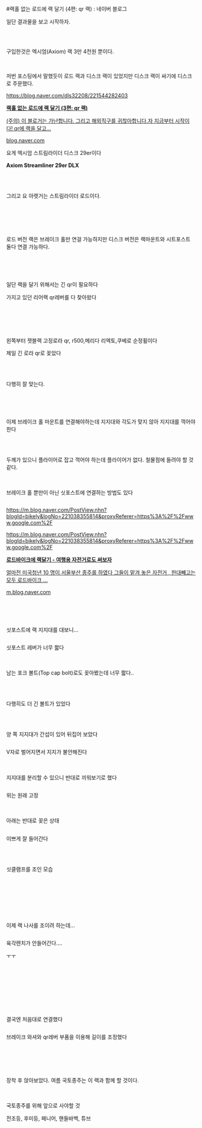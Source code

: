 #랙홀 없는 로드에 랙 달기 (4편: qr 랙) : 네이버 블로그
<div class="wrap_rabbit pcol2 _param(1) _postViewArea221545137892" id="post-view221545137892">
<!-- Rabbit HTML --><div class="se-viewer se-theme-default" lang="ko-KR">
<!-- SE_DOC_HEADER_END -->
<div class="se-main-container">
<div class="se-component se-text se-l-default" id="SE-d1a847c2-bec5-4c88-9bca-48799623bd4a">
<div class="se-component-content">
<div class="se-section se-section-text se-l-default">
<div class="se-module se-module-text"><!-- SE-TEXT { --><p class="se-text-paragraph se-text-paragraph-align-" id="SE-d6195693-295c-46cf-a13b-cafffa90b354" style=""><span class="se-fs- se-ff-" id="SE-879e5c88-6a34-43b6-95bd-8e9051c57477" style="">일단 결과물을 보고 시작하자.</span></p><!-- } SE-TEXT --><!-- SE-TEXT { --><p class="se-text-paragraph se-text-paragraph-align-" id="SE-1885bfdf-0cb3-4342-8558-c45db31653e2" style=""><span class="se-fs- se-ff-" id="SE-f7b64e61-6f01-43d0-9f40-adff106b0531" style="">​</span></p><!-- } SE-TEXT --></div>
</div>
</div>
</div> <div class="se-component se-image se-l-default" id="SE-615c5e50-88f5-4df5-9f2a-aaed97446b87">
<div class="se-component-content se-component-content-fit">
<div class="se-section se-section-image se-l-default se-section-align-">
<a class="se-module se-module-image __se_image_link __se_link" data-linkdata='{"id" : "SE-615c5e50-88f5-4df5-9f2a-aaed97446b87", "src" : "https://postfiles.pstatic.net/MjAxOTA1MjNfOTAg/MDAxNTU4NjE2NDQ0ODcy.KHO3kIeBGgjzL9dfoNiGsK-LG5Rl0Orzswhvx8NFw7Qg.f7BNf4hDyrYRaK4JXG6pwzDuSr88ghOUkcUgh-BDY7Yg.JPEG.dls32208/KakaoTalk_20190523_200548853.jpg", "linkUse" : "false", "link" : ""}' data-linktype="img" href="#" onclick="return false;" style=" ">
<img alt="" class="se-image-resource" data-height="1233" data-lazy-src="https://postfiles.pstatic.net/MjAxOTA1MjNfOTAg/MDAxNTU4NjE2NDQ0ODcy.KHO3kIeBGgjzL9dfoNiGsK-LG5Rl0Orzswhvx8NFw7Qg.f7BNf4hDyrYRaK4JXG6pwzDuSr88ghOUkcUgh-BDY7Yg.JPEG.dls32208/KakaoTalk_20190523_200548853.jpg?type=w966" data-width="693" src="https://postfiles.pstatic.net/MjAxOTA1MjNfOTAg/MDAxNTU4NjE2NDQ0ODcy.KHO3kIeBGgjzL9dfoNiGsK-LG5Rl0Orzswhvx8NFw7Qg.f7BNf4hDyrYRaK4JXG6pwzDuSr88ghOUkcUgh-BDY7Yg.JPEG.dls32208/KakaoTalk_20190523_200548853.jpg?type=w80_blur">
</img></a> </div>
</div>
</div> <div class="se-component se-text se-l-default" id="SE-3806622d-5559-4f75-ac37-56b5d90e15bc">
<div class="se-component-content">
<div class="se-section se-section-text se-l-default">
<div class="se-module se-module-text"><!-- SE-TEXT { --><p class="se-text-paragraph se-text-paragraph-align-" id="SE-3cdb72cd-d42f-421f-a941-6c3c40f1090b" style=""><span class="se-fs- se-ff-" id="SE-a444a8e2-58fc-490f-8770-0259203ee252" style="">구입한것은 엑시엄(Axiom) 랙 3만 4천원 뿐이다.</span></p><!-- } SE-TEXT --><!-- SE-TEXT { --><p class="se-text-paragraph se-text-paragraph-align-" id="SE-a772460d-3ba2-491a-a467-66db754466f8" style=""><span class="se-fs- se-ff-" id="SE-43b9d2ba-6e60-4459-9cb8-ce297a60950f" style="">​</span></p><!-- } SE-TEXT --><!-- SE-TEXT { --><p class="se-text-paragraph se-text-paragraph-align-" id="SE-8985f149-4cc9-4001-a4d2-ee7eecd208d9" style=""><span class="se-fs- se-ff-" id="SE-ed09c46b-bfef-4187-9c29-3f9e1011af82" style="">저번 포스팅에서 말했듯이 로드 랙과 디스크 랙이 있었지만 디스크 랙이 싸기에 디스크로 주문했다.</span></p><!-- } SE-TEXT --><!-- SE-TEXT { --><p class="se-text-paragraph se-text-paragraph-align-" id="SE-2fbf29a6-5916-480e-816f-b80505ab5485" style=""><span class="se-fs- se-ff-" id="SE-5a62e4aa-f259-4b2c-b264-b64f004e562e" style=""> </span><span class="se-fs- se-ff-" id="SE-a5d3556a-0ff7-4915-bb9c-61861b706aa9" style=""><a class="se-link" href="https://blog.naver.com/dls32208/221544282403" target="_blank">https://blog.naver.com/dls32208/221544282403</a></span><span class="se-fs- se-ff-" id="SE-cb088496-c83e-4c59-b056-211245f4df7d" style=""> </span></p><!-- } SE-TEXT --></div>
</div>
</div>
</div> <div class="se-component se-oglink se-l-text" id="SE-97ef244a-f628-4c81-9c01-20b5bf23edea">
<div class="se-component-content">
<div class="se-section se-section-oglink se-l-text se-section-align-">
<div class="se-module se-module-oglink">
<a class="se-oglink-info" href="https://blog.naver.com/dls32208/221544282403" target="_blank">
<div class="se-oglink-info-container">
<strong class="se-oglink-title">랙홀 없는 로드에 랙 달기 (3편: qr 랙)</strong>
<p class="se-oglink-summary">(주의) 이 블로거는 가난합니다. 그리고 해외직구를 귀찮아합니다.​자 지금부터 시작이다! qr에 랙을 달고...</p>
<p class="se-oglink-url">blog.naver.com</p>
</div>
</a>
</div>
</div>
</div>
<script class="__se_module_data" data-module='{"type":"v2_oglink", "id" :"SE-97ef244a-f628-4c81-9c01-20b5bf23edea", "data" : {"link" : "https://blog.naver.com/dls32208/221544282403", "isVideo" : "false", "thumbnail" : "https://dthumb-phinf.pstatic.net/?src=%22https%3A%2F%2Fblogthumb.pstatic.net%2FMjAxOTA1MjNfMjA4%2FMDAxNTU4NTM3OTYxMTY3._bbsepAqiLEiSwNV_NL0s_NmJPLi1aihdGmGnlS5FKsg.wgV0miWkSrK6N5s90dtp1GzVAK6WHGzA_dIyrp7yAmgg.PNG.dls32208%2Fimage.png%3Ftype%3Dw2%22&amp;type=ff120"}}' type="text/data"></script>
</div> <div class="se-component se-text se-l-default" id="SE-ad98fc62-c6f3-499d-85a4-727d5bac5cae">
<div class="se-component-content">
<div class="se-section se-section-text se-l-default">
<div class="se-module se-module-text"><!-- SE-TEXT { --><p class="se-text-paragraph se-text-paragraph-align-" id="SE-e448cae2-1690-4d65-8a15-1b133eb9bba2" style=""><span class="se-fs- se-ff-" id="SE-e2c1ae83-79e2-4ce2-b196-46f64a73be41" style="">요게 엑시엄 스트림라이더 디스크 29er이다</span></p><!-- } SE-TEXT --><!-- SE-TEXT { --><p class="se-text-paragraph se-text-paragraph-align-" id="SE-97593471-b8a0-41c0-9c82-a4d1edb629bf" style="line-height:1.4;"><span class="se-fs-fs24 se-ff-system se-style-unset" id="SE-bedf6233-e773-4228-997f-ce72dbe5186e" style="color:#111111;background-color:#ffffff;"><b>Axiom Streamliner 29er DLX</b></span></p><!-- } SE-TEXT --></div>
</div>
</div>
</div> <div class="se-component se-image se-l-default" id="SE-aa8a961a-2973-4cbc-ba4b-54c0827f6e08">
<div class="se-component-content se-component-content-normal">
<div class="se-section se-section-image se-l-default se-section-align-" style="max-width:425px;">
<a class="se-module se-module-image __se_image_link __se_link" data-linkdata='{"id" : "SE-aa8a961a-2973-4cbc-ba4b-54c0827f6e08", "src" : "https://postfiles.pstatic.net/MjAxOTA1MjNfMjM5/MDAxNTU4NjE3MDM1NDMy.COfeY0-tw7uPgrGG7c_j82hcM3f0Wvma2I4Bat6-K24g.ahPI7XnJhyxZCqpZLln42R2Om85hpt_QMWG5Laf3CVIg.JPEG.dls32208/KakaoTalk_20190523_200551055.jpg", "linkUse" : "false", "link" : ""}' data-linktype="img" href="#" onclick="return false;" style=" ">
<img alt="" class="se-image-resource" data-height="346" data-lazy-src="https://postfiles.pstatic.net/MjAxOTA1MjNfMjM5/MDAxNTU4NjE3MDM1NDMy.COfeY0-tw7uPgrGG7c_j82hcM3f0Wvma2I4Bat6-K24g.ahPI7XnJhyxZCqpZLln42R2Om85hpt_QMWG5Laf3CVIg.JPEG.dls32208/KakaoTalk_20190523_200551055.jpg?type=w966" data-width="425" src="https://postfiles.pstatic.net/MjAxOTA1MjNfMjM5/MDAxNTU4NjE3MDM1NDMy.COfeY0-tw7uPgrGG7c_j82hcM3f0Wvma2I4Bat6-K24g.ahPI7XnJhyxZCqpZLln42R2Om85hpt_QMWG5Laf3CVIg.JPEG.dls32208/KakaoTalk_20190523_200551055.jpg?type=w80_blur">
</img></a> </div>
</div>
</div> <div class="se-component se-text se-l-default" id="SE-4d816aa6-9023-4de5-b7eb-5c2e30498451">
<div class="se-component-content">
<div class="se-section se-section-text se-l-default">
<div class="se-module se-module-text"><!-- SE-TEXT { --><p class="se-text-paragraph se-text-paragraph-align-" id="SE-186cdde8-b659-457d-843b-dad943f06dcd" style="line-height:1.4;"><span class="se-fs-fs24 se-ff-system se-style-unset" id="SE-ed1098d3-ea98-469f-a305-fea7c759a905" style="color:#111111;background-color:#ffffff;"><b>​</b></span></p><!-- } SE-TEXT --><!-- SE-TEXT { --><p class="se-text-paragraph se-text-paragraph-align-" id="SE-2f958eb2-74c2-4d7b-bd65-00b827b36a20" style="line-height:1.4;"><span class="se-fs- se-ff- se-weight-unset se-style-unset" id="SE-61ba8713-8a49-4e84-b991-39cfe95dbe1b" style="color:#111111;background-color:#ffffff;">그리고 요 아랫거는 스트림라이더 로드이다.</span></p><!-- } SE-TEXT --><!-- SE-TEXT { --><p class="se-text-paragraph se-text-paragraph-align-" id="SE-8034ac63-6274-42a1-84e7-ae42c2dce1b5" style="line-height:1.4;"><span class="se-fs- se-ff- se-weight-unset se-style-unset" id="SE-f5068aa2-92cd-487b-b124-10056fc8e169" style="color:#111111;background-color:#ffffff;">​</span></p><!-- } SE-TEXT --><!-- SE-TEXT { --><p class="se-text-paragraph se-text-paragraph-align-" id="SE-bde07852-0500-44ab-b510-8161e48165b7" style="line-height:1.4;"><span class="se-fs- se-ff- se-weight-unset se-style-unset" id="SE-ab7a59ff-3bf2-4406-a4ef-5ed4dac2dd45" style="color:#111111;background-color:#ffffff;">​</span></p><!-- } SE-TEXT --></div>
</div>
</div>
</div> <div class="se-component se-image se-l-default" id="SE-c872c5f8-7e83-42ba-945a-0cefc9b6e9c9">
<div class="se-component-content se-component-content-normal">
<div class="se-section se-section-image se-l-default se-section-align-" style="max-width:560px;">
<a class="se-module se-module-image __se_image_link __se_link" data-linkdata='{"id" : "SE-c872c5f8-7e83-42ba-945a-0cefc9b6e9c9", "src" : "https://www.99bikes.com.au/media/catalog/product/cache/image/700x560/e9c3970ab036de70892d86c6d221abfe/s/t/streamliner-road-dlx-1_1.jpg", "linkUse" : "false", "link" : ""}' data-linktype="img" href="#" onclick="return false;" style=" ">
<img alt="" class="se-image-resource" src="https://www.99bikes.com.au/media/catalog/product/cache/image/700x560/e9c3970ab036de70892d86c6d221abfe/s/t/streamliner-road-dlx-1_1.jpg">
</img></a> </div>
</div>
</div> <div class="se-component se-text se-l-default" id="SE-b25a1dae-22e9-4438-bada-5afba6333231">
<div class="se-component-content">
<div class="se-section se-section-text se-l-default">
<div class="se-module se-module-text"><!-- SE-TEXT { --><p class="se-text-paragraph se-text-paragraph-align-" id="SE-6aa0e2f6-8571-4a53-8fe0-ad03ffe4bdaa" style="line-height:1.4;"><span class="se-fs- se-ff- se-weight-unset se-style-unset" id="SE-32c1d5f3-90f7-4c41-960d-6c0612f28dd3" style="color:#111111;background-color:#ffffff;">로드 버전 랙은 브레이크 홀만 연걸 가능하지만 디스크 버전은 랙마운트와 시트포스트 둘다 연결 가능하다.</span></p><!-- } SE-TEXT --><!-- SE-TEXT { --><p class="se-text-paragraph se-text-paragraph-align-" id="SE-d10d01c3-cd61-4ece-bfd9-5f462afc7ef1" style="line-height:1.4;"><span class="se-fs- se-ff- se-weight-unset se-style-unset" id="SE-79490484-1ee3-435b-85f7-b25812f39124" style="color:#111111;background-color:#ffffff;">​</span></p><!-- } SE-TEXT --><!-- SE-TEXT { --><p class="se-text-paragraph se-text-paragraph-align-" id="SE-45bbb924-ea29-4f08-9f7f-bc5c390d061b" style="line-height:1.4;"><span class="se-fs- se-ff- se-weight-unset se-style-unset" id="SE-4b37aa93-48ab-43b7-bf37-073313eae1db" style="color:#111111;background-color:#ffffff;">​</span></p><!-- } SE-TEXT --><!-- SE-TEXT { --><p class="se-text-paragraph se-text-paragraph-align-" id="SE-2994ff89-6f34-42cf-8eee-c04de7ce7ebc" style="line-height:1.4;"><span class="se-fs- se-ff- se-weight-unset se-style-unset" id="SE-b02ad421-1ee2-4c25-86d7-118590e6dc1e" style="color:#111111;background-color:#ffffff;">일단 랙을 달기 위해서는 긴 qr이 필요하다</span></p><!-- } SE-TEXT --><!-- SE-TEXT { --><p class="se-text-paragraph se-text-paragraph-align-" id="SE-81e49f95-47b3-46ee-a9bd-58e28f6881e7" style="line-height:1.4;"><span class="se-fs- se-ff- se-weight-unset se-style-unset" id="SE-fed7c9d7-7dc5-4002-a1af-b3b2f4ddce65" style="color:#111111;background-color:#ffffff;">가지고 있던 리어랙 qr레버를 다 찾아왔다</span></p><!-- } SE-TEXT --><!-- SE-TEXT { --><p class="se-text-paragraph se-text-paragraph-align-" id="SE-1b708b30-f06d-46b1-b576-3128fe035fb4" style="line-height:1.4;"><span class="se-fs- se-ff- se-weight-unset se-style-unset" id="SE-ecfa8c2e-de60-4931-8597-c0f53725d34f" style="color:#111111;background-color:#ffffff;">​</span></p><!-- } SE-TEXT --><!-- SE-TEXT { --><p class="se-text-paragraph se-text-paragraph-align-" id="SE-6d40b397-9b8e-4240-9542-2f0b92fe8cf2" style="line-height:1.4;"><span class="se-fs- se-ff- se-weight-unset se-style-unset" id="SE-64b74826-5545-4250-86ae-34ffda72998f" style="color:#111111;background-color:#ffffff;">​</span></p><!-- } SE-TEXT --></div>
</div>
</div>
</div> <div class="se-component se-image se-l-default" id="SE-53bec902-3963-4599-b602-047d680d057f">
<div class="se-component-content se-component-content-normal">
<div class="se-section se-section-image se-l-default se-section-align-" style="max-width:519px;">
<a class="se-module se-module-image __se_image_link __se_link" data-linkdata='{"id" : "SE-53bec902-3963-4599-b602-047d680d057f", "src" : "https://postfiles.pstatic.net/MjAxOTA1MjNfMTQ0/MDAxNTU4NjE5MTU2MTg2.uYo0v-xd36_qkUVPskbCwiwZ_iVSjP8sNa7U01xyMZ0g.mJKJL-sWU4dE3dzs9fRG311Cvf1uhDDcIES5CkQXIQog.JPEG.dls32208/KakaoTalk_20190522_232957625.jpg", "linkUse" : "false", "link" : ""}' data-linktype="img" href="#" onclick="return false;" style=" ">
<img alt="" class="se-image-resource" data-height="924" data-lazy-src="https://postfiles.pstatic.net/MjAxOTA1MjNfMTQ0/MDAxNTU4NjE5MTU2MTg2.uYo0v-xd36_qkUVPskbCwiwZ_iVSjP8sNa7U01xyMZ0g.mJKJL-sWU4dE3dzs9fRG311Cvf1uhDDcIES5CkQXIQog.JPEG.dls32208/KakaoTalk_20190522_232957625.jpg?type=w966" data-width="519" src="https://postfiles.pstatic.net/MjAxOTA1MjNfMTQ0/MDAxNTU4NjE5MTU2MTg2.uYo0v-xd36_qkUVPskbCwiwZ_iVSjP8sNa7U01xyMZ0g.mJKJL-sWU4dE3dzs9fRG311Cvf1uhDDcIES5CkQXIQog.JPEG.dls32208/KakaoTalk_20190522_232957625.jpg?type=w80_blur">
</img></a> </div>
</div>
</div> <div class="se-component se-text se-l-default" id="SE-f46e3ff3-20cc-46fc-b878-cc8323df5470">
<div class="se-component-content">
<div class="se-section se-section-text se-l-default">
<div class="se-module se-module-text"><!-- SE-TEXT { --><p class="se-text-paragraph se-text-paragraph-align-" id="SE-65ee7463-da6b-44de-a023-f7d07a22cd1a" style="line-height:1.4;"><span class="se-fs- se-ff- se-weight-unset se-style-unset" id="SE-1db65658-bfad-4a33-bdfb-2979f58c9b2f" style="color:#111111;background-color:#ffffff;">왼쪽부터 젯블랙 고정로라 qr, r500,메리다 리엑토,쿠베로 순정휠이다</span></p><!-- } SE-TEXT --><!-- SE-TEXT { --><p class="se-text-paragraph se-text-paragraph-align-" id="SE-6deeea74-3b95-41e8-8cac-2a2e4dd77dcb" style="line-height:1.4;"><span class="se-fs- se-ff- se-weight-unset se-style-unset" id="SE-efd32c40-ef14-4985-8f9d-2f904b2aa34b" style="color:#111111;background-color:#ffffff;">제일 긴 로라 qr로 꽂았다</span></p><!-- } SE-TEXT --><!-- SE-TEXT { --><p class="se-text-paragraph se-text-paragraph-align-" id="SE-d405082b-8222-41e4-a2b1-8d433ca6b0c2" style="line-height:1.4;"><span class="se-fs- se-ff- se-weight-unset se-style-unset" id="SE-dcb6ac25-c9d8-4d79-979c-e0c583033b8a" style="color:#111111;background-color:#ffffff;">​</span></p><!-- } SE-TEXT --></div>
</div>
</div>
</div> <div class="se-component se-image se-l-default" id="SE-75052d80-8a09-46f0-b996-6f0b0d43c262">
<div class="se-component-content se-component-content-normal">
<div class="se-section se-section-image se-l-default se-section-align-" style="max-width:519px;">
<a class="se-module se-module-image __se_image_link __se_link" data-linkdata='{"id" : "SE-75052d80-8a09-46f0-b996-6f0b0d43c262", "src" : "https://postfiles.pstatic.net/MjAxOTA1MjNfMTEg/MDAxNTU4NjE5ODg2NDk4.L3KhbQXmIfapVJqtEo2R3gCBb7dlAVEDCRPgHUbPhKMg.Au6NrcR0H8roDF-As18H-O3lkWkEiWCFCkWYp15HqvMg.JPEG.dls32208/KakaoTalk_20190523_001754519.jpg", "linkUse" : "false", "link" : ""}' data-linktype="img" href="#" onclick="return false;" style=" ">
<img alt="" class="se-image-resource" data-height="924" data-lazy-src="https://postfiles.pstatic.net/MjAxOTA1MjNfMTEg/MDAxNTU4NjE5ODg2NDk4.L3KhbQXmIfapVJqtEo2R3gCBb7dlAVEDCRPgHUbPhKMg.Au6NrcR0H8roDF-As18H-O3lkWkEiWCFCkWYp15HqvMg.JPEG.dls32208/KakaoTalk_20190523_001754519.jpg?type=w966" data-width="519" src="https://postfiles.pstatic.net/MjAxOTA1MjNfMTEg/MDAxNTU4NjE5ODg2NDk4.L3KhbQXmIfapVJqtEo2R3gCBb7dlAVEDCRPgHUbPhKMg.Au6NrcR0H8roDF-As18H-O3lkWkEiWCFCkWYp15HqvMg.JPEG.dls32208/KakaoTalk_20190523_001754519.jpg?type=w80_blur"/>
</a> </div>
</div>
</div> <div class="se-component se-text se-l-default" id="SE-8fa611a4-a366-40f7-b2ca-03e1ed0b2e44">
<div class="se-component-content">
<div class="se-section se-section-text se-l-default">
<div class="se-module se-module-text"><!-- SE-TEXT { --><p class="se-text-paragraph se-text-paragraph-align-" id="SE-0e7be7d8-fe27-47c6-86b1-36558c16ee4f" style="line-height:1.4;"><span class="se-fs- se-ff- se-weight-unset se-style-unset" id="SE-68f1a6af-26a0-498a-b415-68e19f1cb65c" style="color:#111111;background-color:#ffffff;">다행히 잘 맞는다.</span></p><!-- } SE-TEXT --><!-- SE-TEXT { --><p class="se-text-paragraph se-text-paragraph-align-" id="SE-0aa0fe0d-9435-40a3-9616-fb3cb067d142" style="line-height:1.4;"><span class="se-fs- se-ff- se-weight-unset se-style-unset" id="SE-72b96f85-c058-427c-a6be-b652b60ec0da" style="color:#111111;background-color:#ffffff;">​</span></p><!-- } SE-TEXT --><!-- SE-TEXT { --><p class="se-text-paragraph se-text-paragraph-align-" id="SE-45105fcc-9f4d-4342-9bb7-91ae7e1b9166" style="line-height:1.4;"><span class="se-fs- se-ff- se-weight-unset se-style-unset" id="SE-d6579cd2-482d-4eba-a35d-8650b0fad5bf" style="color:#111111;background-color:#ffffff;">​</span></p><!-- } SE-TEXT --><!-- SE-TEXT { --><p class="se-text-paragraph se-text-paragraph-align-" id="SE-44be0f3e-48d6-462e-a38b-4f18d9f5e253" style="line-height:1.4;"><span class="se-fs- se-ff- se-weight-unset se-style-unset" id="SE-2dec92d4-41fd-4869-ba5c-c6e69f66ed96" style="color:#111111;background-color:#ffffff;">이제 브레이크 홀 마운트를 연결해야하는데 지지대와 각도가 맞지 않아 지지대를 꺽어야 한다</span></p><!-- } SE-TEXT --></div>
</div>
</div>
</div> <div class="se-component se-image se-l-default" id="SE-dc245cca-a098-49ce-b854-b9c4848eae76">
<div class="se-component-content se-component-content-normal">
<div class="se-section se-section-image se-l-default se-section-align-" style="max-width:519px;">
<a class="se-module se-module-image __se_image_link __se_link" data-linkdata='{"id" : "SE-dc245cca-a098-49ce-b854-b9c4848eae76", "src" : "https://postfiles.pstatic.net/MjAxOTA1MjNfMjI5/MDAxNTU4NjIxMTY3Nzc1.1hQN42y4TDa6d10Im2i853zu3wVk59nfUsw3FfVBtMsg.SftO7gXOIoKe6DgV4SOYC1fyQSWLbgVWSp6PugkA71cg.JPEG.dls32208/KakaoTalk_20190522_232923856.jpg", "linkUse" : "false", "link" : ""}' data-linktype="img" href="#" onclick="return false;" style=" ">
<img alt="" class="se-image-resource" data-height="924" data-lazy-src="https://postfiles.pstatic.net/MjAxOTA1MjNfMjI5/MDAxNTU4NjIxMTY3Nzc1.1hQN42y4TDa6d10Im2i853zu3wVk59nfUsw3FfVBtMsg.SftO7gXOIoKe6DgV4SOYC1fyQSWLbgVWSp6PugkA71cg.JPEG.dls32208/KakaoTalk_20190522_232923856.jpg?type=w966" data-width="519" src="https://postfiles.pstatic.net/MjAxOTA1MjNfMjI5/MDAxNTU4NjIxMTY3Nzc1.1hQN42y4TDa6d10Im2i853zu3wVk59nfUsw3FfVBtMsg.SftO7gXOIoKe6DgV4SOYC1fyQSWLbgVWSp6PugkA71cg.JPEG.dls32208/KakaoTalk_20190522_232923856.jpg?type=w80_blur"/>
</a> </div>
</div>
</div> <div class="se-component se-text se-l-default" id="SE-ef5b1734-3b44-4e1f-9a17-b6b5bdd4090c">
<div class="se-component-content">
<div class="se-section se-section-text se-l-default">
<div class="se-module se-module-text"><!-- SE-TEXT { --><p class="se-text-paragraph se-text-paragraph-align-" id="SE-6487b68d-f431-45dc-ad1f-6c82d4433c43" style="line-height:1.4;"><span class="se-fs- se-ff- se-weight-unset se-style-unset" id="SE-bd95987b-852f-4e14-8a59-435060c287c7" style="color:#111111;background-color:#ffffff;">​</span></p><!-- } SE-TEXT --><!-- SE-TEXT { --><p class="se-text-paragraph se-text-paragraph-align-" id="SE-a1d54547-efd4-4668-a819-ac89096feba8" style="line-height:1.4;"><span class="se-fs- se-ff- se-weight-unset se-style-unset" id="SE-ae5f0aaf-ce2e-4c21-8958-e605ae8f519b" style="color:#111111;background-color:#ffffff;">두께가 있으니 플라이어로 잡고 꺽어야 하는데 플라이어가 없다. 철물점에 들려야 할 것 같다.</span></p><!-- } SE-TEXT --><!-- SE-TEXT { --><p class="se-text-paragraph se-text-paragraph-align-" id="SE-7f6eacda-290a-439c-93b6-334997e2ec22" style="line-height:1.4;"><span class="se-fs- se-ff- se-weight-unset se-style-unset" id="SE-c6e7cd22-2469-4870-9231-db987c2e5df3" style="color:#111111;background-color:#ffffff;">​</span></p><!-- } SE-TEXT --><!-- SE-TEXT { --><p class="se-text-paragraph se-text-paragraph-align-" id="SE-69141469-b0da-4c12-bc9b-0e4620d716ce" style="line-height:1.4;"><span class="se-fs- se-ff- se-weight-unset se-style-unset" id="SE-c5316deb-b0fe-4d6f-82e8-3a7ded2605e0" style="color:#111111;background-color:#ffffff;">브레이크 홀 뿐만이 아닌 싯포스트에 연결하는 방법도 있다</span></p><!-- } SE-TEXT --></div>
</div>
</div>
</div> <div class="se-component se-image se-l-default" id="SE-f3d33009-27ed-4a82-b88d-816969d24ffc">
<div class="se-component-content se-component-content-normal">
<div class="se-section se-section-image se-l-default se-section-align-" style="max-width:519px;">
<a class="se-module se-module-image __se_image_link __se_link" data-linkdata='{"id" : "SE-f3d33009-27ed-4a82-b88d-816969d24ffc", "src" : "https://mblogthumb-phinf.pstatic.net/MjAxNzA2MjdfMTA5/MDAxNDk4NTE5MTA0NTcy.gX0ivsyQImlO2hGwxFdS17h6Le4COz7KOMScuUA4ulQg.D-1JGKZ3yv4M6XHuqq82XmW3viico4_cZedhDKhxpuYg.JPEG.bikely/%EC%9D%B4%EB%8D%95%EC%98%81_%EC%8A%A4%EB%A7%88%ED%8A%B8%ED%8F%B0_1_%EC%B0%A8_2434.jpg?type=w800", "linkUse" : "false", "link" : ""}' data-linktype="img" href="#" onclick="return false;" style=" ">
<img alt="" class="se-image-resource" src="https://mblogthumb-phinf.pstatic.net/MjAxNzA2MjdfMTA5/MDAxNDk4NTE5MTA0NTcy.gX0ivsyQImlO2hGwxFdS17h6Le4COz7KOMScuUA4ulQg.D-1JGKZ3yv4M6XHuqq82XmW3viico4_cZedhDKhxpuYg.JPEG.bikely/%EC%9D%B4%EB%8D%95%EC%98%81_%EC%8A%A4%EB%A7%88%ED%8A%B8%ED%8F%B0_1_%EC%B0%A8_2434.jpg?type=w800"/>
</a> <div class="se-module se-module-text se-caption"><p class="se-text-paragraph se-text-paragraph-align-" id="SE-b42c3854-128b-4019-b69c-7184ebf47362" style=""><span class="se-fs- se-ff-" id="SE-8e2807cc-ba5d-4b5b-a94a-45a8d28069e7" style=""><a class="se-link" href="https://m.blog.naver.com/PostView.nhn?blogId=bikely&amp;logNo=221038355814&amp;proxyReferer=https%3A%2F%2Fwww.google.com%2F" target="_blank">https://m.blog.naver.com/PostView.nhn?blogId=bikely&amp;logNo=221038355814&amp;proxyReferer=https%3A%2F%2Fwww.google.com%2F</a></span></p></div>
</div>
</div>
</div> <div class="se-component se-text se-l-default" id="SE-38920648-7547-4ceb-9e3a-8ad75a9562c5">
<div class="se-component-content">
<div class="se-section se-section-text se-l-default">
<div class="se-module se-module-text"><!-- SE-TEXT { --><p class="se-text-paragraph se-text-paragraph-align-" id="SE-4193d8d3-934e-48d0-9354-17a60acb8b52" style=""><span class="se-fs- se-ff-" id="SE-94ba5019-26ff-4f0b-b265-6084f9d1af59" style=""><a class="se-link" href="https://m.blog.naver.com/PostView.nhn?blogId=bikely&amp;logNo=221038355814&amp;proxyReferer=https%3A%2F%2Fwww.google.com%2F" target="_blank">https://m.blog.naver.com/PostView.nhn?blogId=bikely&amp;logNo=221038355814&amp;proxyReferer=https%3A%2F%2Fwww.google.com%2F</a></span></p><!-- } SE-TEXT --></div>
</div>
</div>
</div> <div class="se-component se-oglink se-l-text" id="SE-f8c4ee77-be41-4a73-b9b8-f10e7838b343">
<div class="se-component-content">
<div class="se-section se-section-oglink se-l-text se-section-align-">
<div class="se-module se-module-oglink">
<a class="se-oglink-info" href="https://m.blog.naver.com/PostView.nhn?blogId=bikely&amp;logNo=221038355814&amp;proxyReferer=https%3A%2F%2Fwww.google.com%2F" target="_blank">
<div class="se-oglink-info-container">
<strong class="se-oglink-title">로드바이크에  랙달기  -  여행용 자전거로도  써보자</strong>
<p class="se-oglink-summary">얼마전 미국청년 10 명이 서울부산 종주를 하였다 그들이 맡겨 놓은 자전거 , 한대빼고는 모두 로드바이크 ...</p>
<p class="se-oglink-url">m.blog.naver.com</p>
</div>
</a>
</div>
</div>
</div>
<script class="__se_module_data" data-module='{"type":"v2_oglink", "id" :"SE-f8c4ee77-be41-4a73-b9b8-f10e7838b343", "data" : {"link" : "https://m.blog.naver.com/PostView.nhn?blogId=bikely&amp;logNo=221038355814&amp;proxyReferer=https%3A%2F%2Fwww.google.com%2F", "isVideo" : "false", "thumbnail" : "https://dthumb-phinf.pstatic.net/?src=%22https%3A%2F%2Fblogthumb.pstatic.net%2FMjAxNzA2MjdfMjYw%2FMDAxNDk4NTE5NjMxMDIy.gEKk37isydLWMW8yZxmGqlEVlL1vWdsxAM_1WWKVqGsg.iZ3wI452UKeUtakfg25-xD9AxOxzkvkKFqcNincPTHAg.JPEG.bikely%2F%25C0%25CC%25B4%25F6%25BF%25B5_%25BD%25BA%25B8%25B6%25C6%25AE%25C6%25F9_1_%25C2%25F7_2449.jpg%3Ftype%3Dw2%22&amp;type=ff120"}}' type="text/data"></script>
</div> <div class="se-component se-text se-l-default" id="SE-53d7f759-72a3-4de5-957f-db718d63256e">
<div class="se-component-content">
<div class="se-section se-section-text se-l-default">
<div class="se-module se-module-text"><!-- SE-TEXT { --><p class="se-text-paragraph se-text-paragraph-align-" id="SE-644a3057-b335-4791-bffd-a157f3e3cf5f" style="line-height:1.4;"><span class="se-fs- se-ff- se-weight-unset se-style-unset" id="SE-5029713c-fac6-4669-9387-e80a4bcbc117" style="color:#111111;background-color:#ffffff;">​</span></p><!-- } SE-TEXT --><!-- SE-TEXT { --><p class="se-text-paragraph se-text-paragraph-align-" id="SE-8d3d8901-982c-412b-ab22-8877d6d53065" style="line-height:1.4;"><span class="se-fs- se-ff- se-weight-unset se-style-unset" id="SE-062dab21-1188-4082-8ae0-c0ce73070c99" style="color:#111111;background-color:#ffffff;">​</span></p><!-- } SE-TEXT --><!-- SE-TEXT { --><p class="se-text-paragraph se-text-paragraph-align-" id="SE-a72c413a-2569-4b51-ab67-5c8676d44c44" style="line-height:1.4;"><span class="se-fs- se-ff- se-weight-unset se-style-unset" id="SE-5ed0e76f-5bc4-4b40-9c07-b961fcd5db26" style="color:#111111;background-color:#ffffff;">싯포스트에 랙 지지대를 대보니...</span></p><!-- } SE-TEXT --></div>
</div>
</div>
</div> <div class="se-component se-image se-l-default" id="SE-b4c4112d-e7ab-47cf-adaf-a9f8ac68f900">
<div class="se-component-content se-component-content-normal">
<div class="se-section se-section-image se-l-default se-section-align-" style="max-width:519px;">
<a class="se-module se-module-image __se_image_link __se_link" data-linkdata='{"id" : "SE-b4c4112d-e7ab-47cf-adaf-a9f8ac68f900", "src" : "https://postfiles.pstatic.net/MjAxOTA1MjNfMTI4/MDAxNTU4NjIxNDEyMzE4.vMdkY5m3dqO7tmXHTJ9e_Wbz10_6wDZCr7Rm_GzG2ssg.JtU9CUw5k-zJK4nrIu3JXwxPjAatNxo4-2bmxF4nLsAg.JPEG.dls32208/KakaoTalk_20190523_200600408.jpg", "linkUse" : "false", "link" : ""}' data-linktype="img" href="#" onclick="return false;" style=" ">
<img alt="" class="se-image-resource" data-height="924" data-lazy-src="https://postfiles.pstatic.net/MjAxOTA1MjNfMTI4/MDAxNTU4NjIxNDEyMzE4.vMdkY5m3dqO7tmXHTJ9e_Wbz10_6wDZCr7Rm_GzG2ssg.JtU9CUw5k-zJK4nrIu3JXwxPjAatNxo4-2bmxF4nLsAg.JPEG.dls32208/KakaoTalk_20190523_200600408.jpg?type=w966" data-width="519" src="https://postfiles.pstatic.net/MjAxOTA1MjNfMTI4/MDAxNTU4NjIxNDEyMzE4.vMdkY5m3dqO7tmXHTJ9e_Wbz10_6wDZCr7Rm_GzG2ssg.JtU9CUw5k-zJK4nrIu3JXwxPjAatNxo4-2bmxF4nLsAg.JPEG.dls32208/KakaoTalk_20190523_200600408.jpg?type=w80_blur"/>
</a> </div>
</div>
</div> <div class="se-component se-text se-l-default" id="SE-c118f109-be65-4373-9202-ac14be1e29c1">
<div class="se-component-content">
<div class="se-section se-section-text se-l-default">
<div class="se-module se-module-text"><!-- SE-TEXT { --><p class="se-text-paragraph se-text-paragraph-align-" id="SE-a14c3ff9-ccc8-4da9-8626-9651f78077e7" style="line-height:1.4;"><span class="se-fs- se-ff- se-weight-unset se-style-unset" id="SE-bf373359-c0f7-4eea-9bea-594314785f5d" style="color:#111111;background-color:#ffffff;">싯포스트 레버가 너무 짧다</span></p><!-- } SE-TEXT --><!-- SE-TEXT { --><p class="se-text-paragraph se-text-paragraph-align-" id="SE-64ac21db-d5c6-4d37-aa2b-c680c74b63e6" style="line-height:1.4;"><span class="se-fs- se-ff- se-weight-unset se-style-unset" id="SE-e07b83c1-4406-4f1e-a057-0af7241ee489" style="color:#111111;background-color:#ffffff;">​</span></p><!-- } SE-TEXT --><!-- SE-TEXT { --><p class="se-text-paragraph se-text-paragraph-align-" id="SE-4babcafa-a2d1-485c-8438-4a90efb06a9d" style="line-height:1.4;"><span class="se-fs- se-ff- se-weight-unset se-style-unset" id="SE-2fdcf5f2-6a2b-48f3-9159-9ef3c2741d72" style="color:#111111;background-color:#ffffff;">남는 포크 볼트(Top cap </span><span class="se-fs- se-ff-" id="SE-0273932d-92ce-4f15-b554-ef57587e46c0" style="">bolt</span><span class="se-fs- se-ff- se-weight-unset se-style-unset" id="SE-c59e3984-33c2-4e1d-876d-41a12afad375" style="color:#111111;background-color:#ffffff;">)로도 꽂아봤는데 너무 짧다..</span></p><!-- } SE-TEXT --></div>
</div>
</div>
</div> <div class="se-component se-image se-l-default" id="SE-28039e9a-709b-4bff-a020-04df51f8cb3e">
<div class="se-component-content se-component-content-normal">
<div class="se-section se-section-image se-l-default se-section-align-" style="max-width:519px;">
<a class="se-module se-module-image __se_image_link __se_link" data-linkdata='{"id" : "SE-28039e9a-709b-4bff-a020-04df51f8cb3e", "src" : "https://postfiles.pstatic.net/MjAxOTA1MjNfMjA3/MDAxNTU4NjIxNzIyNDkz.DmgKG3uKtRNJpg_hX62sCLSCjVI_M5rqH5TUhr5SNMAg.tKA9CS0U_PH7JVM21W7iqLHjbuJFVKHGXw-JDZjqfEkg.JPEG.dls32208/KakaoTalk_20190523_200559561.jpg", "linkUse" : "false", "link" : ""}' data-linktype="img" href="#" onclick="return false;" style=" ">
<img alt="" class="se-image-resource" data-height="291" data-lazy-src="https://postfiles.pstatic.net/MjAxOTA1MjNfMjA3/MDAxNTU4NjIxNzIyNDkz.DmgKG3uKtRNJpg_hX62sCLSCjVI_M5rqH5TUhr5SNMAg.tKA9CS0U_PH7JVM21W7iqLHjbuJFVKHGXw-JDZjqfEkg.JPEG.dls32208/KakaoTalk_20190523_200559561.jpg?type=w966" data-width="519" src="https://postfiles.pstatic.net/MjAxOTA1MjNfMjA3/MDAxNTU4NjIxNzIyNDkz.DmgKG3uKtRNJpg_hX62sCLSCjVI_M5rqH5TUhr5SNMAg.tKA9CS0U_PH7JVM21W7iqLHjbuJFVKHGXw-JDZjqfEkg.JPEG.dls32208/KakaoTalk_20190523_200559561.jpg?type=w80_blur"/>
</a> </div>
</div>
</div> <div class="se-component se-text se-l-default" id="SE-6aa2de80-dbd1-4485-8f53-12a0fac8587c">
<div class="se-component-content">
<div class="se-section se-section-text se-l-default">
<div class="se-module se-module-text"><!-- SE-TEXT { --><p class="se-text-paragraph se-text-paragraph-align-" id="SE-1f7464ec-3d10-483b-b74d-48ce892335dc" style="line-height:1.4;"><span class="se-fs- se-ff- se-weight-unset se-style-unset" id="SE-018f5b99-50eb-4b06-90e6-b232df126b80" style="color:#111111;background-color:#ffffff;">​</span></p><!-- } SE-TEXT --><!-- SE-TEXT { --><p class="se-text-paragraph se-text-paragraph-align-" id="SE-94fa62bb-b3be-4168-abaa-8342176f5c02" style="line-height:1.4;"><span class="se-fs- se-ff- se-weight-unset se-style-unset" id="SE-fa421afc-a1df-4f69-90e2-b56f832965bb" style="color:#111111;background-color:#ffffff;">다행히도 더 긴 볼트가 있었다</span></p><!-- } SE-TEXT --></div>
</div>
</div>
</div> <div class="se-component se-image se-l-default" id="SE-8bf9492e-1124-4537-a592-b0b83842e04e">
<div class="se-component-content se-component-content-normal">
<div class="se-section se-section-image se-l-default se-section-align-" style="max-width:519px;">
<a class="se-module se-module-image __se_image_link __se_link" data-linkdata='{"id" : "SE-8bf9492e-1124-4537-a592-b0b83842e04e", "src" : "https://postfiles.pstatic.net/MjAxOTA1MjNfMTMy/MDAxNTU4NjIyMTIzOTY4.5kiz4d43f94nwZbXVPG4xg8Y6WKhOWvXYp1PAUAW-tgg.KNI3Ur-xrGCoVlsUmlPhISdrc1fMlgvK7UNhtv-140Mg.JPEG.dls32208/KakaoTalk_20190523_200558792.jpg", "linkUse" : "false", "link" : ""}' data-linktype="img" href="#" onclick="return false;" style=" ">
<img alt="" class="se-image-resource" data-height="924" data-lazy-src="https://postfiles.pstatic.net/MjAxOTA1MjNfMTMy/MDAxNTU4NjIyMTIzOTY4.5kiz4d43f94nwZbXVPG4xg8Y6WKhOWvXYp1PAUAW-tgg.KNI3Ur-xrGCoVlsUmlPhISdrc1fMlgvK7UNhtv-140Mg.JPEG.dls32208/KakaoTalk_20190523_200558792.jpg?type=w966" data-width="519" src="https://postfiles.pstatic.net/MjAxOTA1MjNfMTMy/MDAxNTU4NjIyMTIzOTY4.5kiz4d43f94nwZbXVPG4xg8Y6WKhOWvXYp1PAUAW-tgg.KNI3Ur-xrGCoVlsUmlPhISdrc1fMlgvK7UNhtv-140Mg.JPEG.dls32208/KakaoTalk_20190523_200558792.jpg?type=w80_blur"/>
</a> </div>
</div>
</div> <div class="se-component se-text se-l-default" id="SE-a6adeddc-ba48-465b-9cb1-ac6720165478">
<div class="se-component-content">
<div class="se-section se-section-text se-l-default">
<div class="se-module se-module-text"><!-- SE-TEXT { --><p class="se-text-paragraph se-text-paragraph-align-" id="SE-5c8690a0-4d45-48fd-be1d-9f3c97c89a18" style="line-height:1.4;"><span class="se-fs- se-ff- se-weight-unset se-style-unset" id="SE-8f38689f-cfee-4974-ae75-b12c04514a40" style="color:#111111;background-color:#ffffff;">​</span></p><!-- } SE-TEXT --><!-- SE-TEXT { --><p class="se-text-paragraph se-text-paragraph-align-" id="SE-2f055261-a5a7-45b7-a37a-27fa3f892d85" style="line-height:1.4;"><span class="se-fs- se-ff- se-weight-unset se-style-unset" id="SE-a24ab618-4a27-402c-81f6-c4386a340508" style="color:#111111;background-color:#ffffff;">양 쪽 지지대가 간섭이 있어 뒤집어 보았다</span></p><!-- } SE-TEXT --></div>
</div>
</div>
</div> <div class="se-component se-image se-l-default" id="SE-cf2aa6bc-2e7a-47d4-b6e1-7a9e5c7fa111">
<div class="se-component-content se-component-content-normal">
<div class="se-section se-section-image se-l-default se-section-align-" style="max-width:519px;">
<a class="se-module se-module-image __se_image_link __se_link" data-linkdata='{"id" : "SE-cf2aa6bc-2e7a-47d4-b6e1-7a9e5c7fa111", "src" : "https://postfiles.pstatic.net/MjAxOTA1MjNfMjIw/MDAxNTU4NjIyMjE1Njc5.RyOxhjGimnGZtl7kM09enbA20fZAzmJAdYVV4xHySjEg.wdmMivqq9cp4pFlAUX-IaCViBuW4oRf7tbTwbtkzBKog.JPEG.dls32208/KakaoTalk_20190523_200557625.jpg", "linkUse" : "false", "link" : ""}' data-linktype="img" href="#" onclick="return false;" style=" ">
<img alt="" class="se-image-resource" data-height="291" data-lazy-src="https://postfiles.pstatic.net/MjAxOTA1MjNfMjIw/MDAxNTU4NjIyMjE1Njc5.RyOxhjGimnGZtl7kM09enbA20fZAzmJAdYVV4xHySjEg.wdmMivqq9cp4pFlAUX-IaCViBuW4oRf7tbTwbtkzBKog.JPEG.dls32208/KakaoTalk_20190523_200557625.jpg?type=w966" data-width="519" src="https://postfiles.pstatic.net/MjAxOTA1MjNfMjIw/MDAxNTU4NjIyMjE1Njc5.RyOxhjGimnGZtl7kM09enbA20fZAzmJAdYVV4xHySjEg.wdmMivqq9cp4pFlAUX-IaCViBuW4oRf7tbTwbtkzBKog.JPEG.dls32208/KakaoTalk_20190523_200557625.jpg?type=w80_blur"/>
</a> </div>
</div>
</div> <div class="se-component se-text se-l-default" id="SE-2d2633a1-be79-4b17-af65-faf6891fd745">
<div class="se-component-content">
<div class="se-section se-section-text se-l-default">
<div class="se-module se-module-text"><!-- SE-TEXT { --><p class="se-text-paragraph se-text-paragraph-align-" id="SE-c0730e0b-552a-4c3d-b5e6-3132b4786258" style="line-height:1.4;"><span class="se-fs- se-ff- se-weight-unset se-style-unset" id="SE-39d37443-cac6-46e2-bfb5-f39f9f39b725" style="color:#111111;background-color:#ffffff;">V자로 벌어지면서 지지가 불안해진다</span></p><!-- } SE-TEXT --><!-- SE-TEXT { --><p class="se-text-paragraph se-text-paragraph-align-" id="SE-0e16c8fe-292b-4e9c-b286-d5528205457a" style="line-height:1.4;"><span class="se-fs- se-ff- se-weight-unset se-style-unset" id="SE-3521eef0-5afe-4e99-b240-36433f76d605" style="color:#111111;background-color:#ffffff;">​</span></p><!-- } SE-TEXT --><!-- SE-TEXT { --><p class="se-text-paragraph se-text-paragraph-align-" id="SE-18cff6f0-0f8b-4a02-8870-ce66f38ea18b" style="line-height:1.4;"><span class="se-fs- se-ff- se-weight-unset se-style-unset" id="SE-e7c8046e-d620-4081-9d6d-8b79f9ad2433" style="color:#111111;background-color:#ffffff;">지지대를 분리할 수 있으니 반대로 끼워보기로 했다</span></p><!-- } SE-TEXT --></div>
</div>
</div>
</div> <div class="se-component se-image se-l-default" id="SE-fc0753a8-1464-457f-9d3b-fec089a0fd29">
<div class="se-component-content se-component-content-normal">
<div class="se-section se-section-image se-l-default se-section-align-" style="max-width:519px;">
<a class="se-module se-module-image __se_image_link __se_link" data-linkdata='{"id" : "SE-fc0753a8-1464-457f-9d3b-fec089a0fd29", "src" : "https://postfiles.pstatic.net/MjAxOTA1MjNfMjMx/MDAxNTU4NjIyNTIwMzIw.Lo07IfpMXwtkH3b2SUaISZZrwvYEi2rehRzqEvPK-Hwg.PRMNNDWI3BZ3qLBh9adcdeHchIJsJTaf6oRK77desxgg.JPEG.dls32208/KakaoTalk_20190523_200557198.jpg", "linkUse" : "false", "link" : ""}' data-linktype="img" href="#" onclick="return false;" style=" ">
<img alt="" class="se-image-resource" data-height="924" data-lazy-src="https://postfiles.pstatic.net/MjAxOTA1MjNfMjMx/MDAxNTU4NjIyNTIwMzIw.Lo07IfpMXwtkH3b2SUaISZZrwvYEi2rehRzqEvPK-Hwg.PRMNNDWI3BZ3qLBh9adcdeHchIJsJTaf6oRK77desxgg.JPEG.dls32208/KakaoTalk_20190523_200557198.jpg?type=w966" data-width="519" src="https://postfiles.pstatic.net/MjAxOTA1MjNfMjMx/MDAxNTU4NjIyNTIwMzIw.Lo07IfpMXwtkH3b2SUaISZZrwvYEi2rehRzqEvPK-Hwg.PRMNNDWI3BZ3qLBh9adcdeHchIJsJTaf6oRK77desxgg.JPEG.dls32208/KakaoTalk_20190523_200557198.jpg?type=w80_blur"/>
</a> </div>
</div>
</div> <div class="se-component se-text se-l-default" id="SE-4788bdf0-3ef0-4aba-b6ad-e8c28173e9bb">
<div class="se-component-content">
<div class="se-section se-section-text se-l-default">
<div class="se-module se-module-text"><!-- SE-TEXT { --><p class="se-text-paragraph se-text-paragraph-align-" id="SE-7503fc54-fc1a-4a20-a525-ec900c0ab617" style="line-height:1.4;"><span class="se-fs- se-ff- se-weight-unset se-style-unset" id="SE-c9d73e53-8499-4807-875d-797d5a10d089" style="color:#111111;background-color:#ffffff;">위는 원래 고정</span></p><!-- } SE-TEXT --><!-- SE-TEXT { --><p class="se-text-paragraph se-text-paragraph-align-" id="SE-dfc0bb6b-4245-4167-8680-628d2e0990d8" style="line-height:1.4;"><span class="se-fs- se-ff- se-weight-unset se-style-unset" id="SE-f4f017a1-e2b6-4451-ada0-9819d3b67c60" style="color:#111111;background-color:#ffffff;">​</span></p><!-- } SE-TEXT --><!-- SE-TEXT { --><p class="se-text-paragraph se-text-paragraph-align-" id="SE-161149c7-0c8a-4295-96a9-fb19b87ab42f" style="line-height:1.4;"><span class="se-fs- se-ff- se-weight-unset se-style-unset" id="SE-c9678f6d-a7ab-4ae0-a0b7-92a2b0012ed4" style="color:#111111;background-color:#ffffff;">아래는 반대로 꽂은 상태</span></p><!-- } SE-TEXT --></div>
</div>
</div>
</div> <div class="se-component se-image se-l-default" id="SE-42cc3657-18a3-48dc-9a9c-bdc6633708ef">
<div class="se-component-content se-component-content-fit">
<div class="se-section se-section-image se-l-default se-section-align-">
<a class="se-module se-module-image __se_image_link __se_link" data-linkdata='{"id" : "SE-42cc3657-18a3-48dc-9a9c-bdc6633708ef", "src" : "https://postfiles.pstatic.net/MjAxOTA1MjNfODIg/MDAxNTU4NjIyNjMzNDU3.pkqyITxaytKc0XSD1DSBebeoRTcldXs-4jZgEVvAMgog.ZrIxNcM6MWmkp5felYF8bzl0sODkkzsp94KZrhbQeUgg.JPEG.dls32208/KakaoTalk_20190523_200556712.jpg", "linkUse" : "false", "link" : ""}' data-linktype="img" href="#" onclick="return false;" style=" ">
<img alt="" class="se-image-resource" data-height="1232" data-lazy-src="https://postfiles.pstatic.net/MjAxOTA1MjNfODIg/MDAxNTU4NjIyNjMzNDU3.pkqyITxaytKc0XSD1DSBebeoRTcldXs-4jZgEVvAMgog.ZrIxNcM6MWmkp5felYF8bzl0sODkkzsp94KZrhbQeUgg.JPEG.dls32208/KakaoTalk_20190523_200556712.jpg?type=w966" data-width="693" src="https://postfiles.pstatic.net/MjAxOTA1MjNfODIg/MDAxNTU4NjIyNjMzNDU3.pkqyITxaytKc0XSD1DSBebeoRTcldXs-4jZgEVvAMgog.ZrIxNcM6MWmkp5felYF8bzl0sODkkzsp94KZrhbQeUgg.JPEG.dls32208/KakaoTalk_20190523_200556712.jpg?type=w80_blur"/>
</a> </div>
</div>
</div> <div class="se-component se-text se-l-default" id="SE-7084a441-05ba-40f9-8aa1-3ae0cc045b42">
<div class="se-component-content">
<div class="se-section se-section-text se-l-default">
<div class="se-module se-module-text"><!-- SE-TEXT { --><p class="se-text-paragraph se-text-paragraph-align-" id="SE-9098c6ef-bb1f-41ff-8a4f-194251eec70f" style="line-height:1.4;"><span class="se-fs- se-ff- se-weight-unset se-style-unset" id="SE-e325f745-1798-42f8-81e1-2c5c41fb7228" style="color:#111111;background-color:#ffffff;">이쁘게 잘 들어간다 </span></p><!-- } SE-TEXT --></div>
</div>
</div>
</div> <div class="se-component se-image se-l-default" id="SE-673e7973-a111-4ea7-8ea4-cb6589ba7e33">
<div class="se-component-content se-component-content-fit">
<div class="se-section se-section-image se-l-default se-section-align-">
<a class="se-module se-module-image __se_image_link __se_link" data-linkdata='{"id" : "SE-673e7973-a111-4ea7-8ea4-cb6589ba7e33", "src" : "https://postfiles.pstatic.net/MjAxOTA1MjNfOTUg/MDAxNTU4NjIyODU4MjIz.vAh1q169lG8cm8hjshxVSKdlm0Zpe-uCHerwoXuumjEg.52bMTrG-ZOQ_paLBJV_p_bbcVHWOvVs5HQjq9T1gaXQg.JPEG.dls32208/KakaoTalk_20190523_200554314.jpg", "linkUse" : "false", "link" : ""}' data-linktype="img" href="#" onclick="return false;" style=" ">
<img alt="" class="se-image-resource" data-height="1232" data-lazy-src="https://postfiles.pstatic.net/MjAxOTA1MjNfOTUg/MDAxNTU4NjIyODU4MjIz.vAh1q169lG8cm8hjshxVSKdlm0Zpe-uCHerwoXuumjEg.52bMTrG-ZOQ_paLBJV_p_bbcVHWOvVs5HQjq9T1gaXQg.JPEG.dls32208/KakaoTalk_20190523_200554314.jpg?type=w966" data-width="693" src="https://postfiles.pstatic.net/MjAxOTA1MjNfOTUg/MDAxNTU4NjIyODU4MjIz.vAh1q169lG8cm8hjshxVSKdlm0Zpe-uCHerwoXuumjEg.52bMTrG-ZOQ_paLBJV_p_bbcVHWOvVs5HQjq9T1gaXQg.JPEG.dls32208/KakaoTalk_20190523_200554314.jpg?type=w80_blur"/>
</a> </div>
</div>
</div> <div class="se-component se-text se-l-default" id="SE-aae65aef-ea88-4320-83cb-660493426b65">
<div class="se-component-content">
<div class="se-section se-section-text se-l-default">
<div class="se-module se-module-text"><!-- SE-TEXT { --><p class="se-text-paragraph se-text-paragraph-align-" id="SE-ad748ef6-3dfd-4228-a260-6a919f80c8fa" style="line-height:1.4;"><span class="se-fs- se-ff- se-weight-unset se-style-unset" id="SE-3b729dd6-0088-4dac-bb32-5a8aea520b8d" style="color:#111111;background-color:#ffffff;">​</span></p><!-- } SE-TEXT --><!-- SE-TEXT { --><p class="se-text-paragraph se-text-paragraph-align-" id="SE-50984fb2-5bd1-4d57-a583-bba9d08fa1e3" style="line-height:1.4;"><span class="se-fs- se-ff- se-weight-unset se-style-unset" id="SE-d5fd13e3-0aae-42f7-9952-bcdb05353044" style="color:#111111;background-color:#ffffff;">싯클램프를 조인 모습</span></p><!-- } SE-TEXT --></div>
</div>
</div>
</div> <div class="se-component se-image se-l-default" id="SE-506df7d2-e3dd-4922-9ed6-bfff9a2f549b">
<div class="se-component-content se-component-content-fit">
<div class="se-section se-section-image se-l-default se-section-align-">
<a class="se-module se-module-image __se_image_link __se_link" data-linkdata='{"id" : "SE-506df7d2-e3dd-4922-9ed6-bfff9a2f549b", "src" : "https://postfiles.pstatic.net/MjAxOTA1MjNfODcg/MDAxNTU4NjIyODc2MjQ4.-5R49S_YsWjKFRD8g8H9HXAseMAtrEbVCIU9xhRdI_8g.pFpGVnHA7BjuCob6II3ZG9eEm5iq3-8lD2rlbuxtQGcg.JPEG.dls32208/KakaoTalk_20190523_200553928.jpg", "linkUse" : "false", "link" : ""}' data-linktype="img" href="#" onclick="return false;" style=" ">
<img alt="" class="se-image-resource" data-height="1232" data-lazy-src="https://postfiles.pstatic.net/MjAxOTA1MjNfODcg/MDAxNTU4NjIyODc2MjQ4.-5R49S_YsWjKFRD8g8H9HXAseMAtrEbVCIU9xhRdI_8g.pFpGVnHA7BjuCob6II3ZG9eEm5iq3-8lD2rlbuxtQGcg.JPEG.dls32208/KakaoTalk_20190523_200553928.jpg?type=w966" data-width="693" src="https://postfiles.pstatic.net/MjAxOTA1MjNfODcg/MDAxNTU4NjIyODc2MjQ4.-5R49S_YsWjKFRD8g8H9HXAseMAtrEbVCIU9xhRdI_8g.pFpGVnHA7BjuCob6II3ZG9eEm5iq3-8lD2rlbuxtQGcg.JPEG.dls32208/KakaoTalk_20190523_200553928.jpg?type=w80_blur"/>
</a> </div>
</div>
</div> <div class="se-component se-text se-l-default" id="SE-dac1502a-db99-4502-8bce-900c1f2339f3">
<div class="se-component-content">
<div class="se-section se-section-text se-l-default">
<div class="se-module se-module-text"><!-- SE-TEXT { --><p class="se-text-paragraph se-text-paragraph-align-" id="SE-a301fadd-5554-4cb0-9c65-cddb7297cd32" style="line-height:1.4;"><span class="se-fs- se-ff- se-weight-unset se-style-unset" id="SE-d38fc4e1-3838-40f9-95e6-e5cc64773a54" style="color:#111111;background-color:#ffffff;">​</span></p><!-- } SE-TEXT --><!-- SE-TEXT { --><p class="se-text-paragraph se-text-paragraph-align-" id="SE-943ca0d0-fc5d-460e-bf12-44a8fabaf770" style="line-height:1.4;"><span class="se-fs- se-ff- se-weight-unset se-style-unset" id="SE-8ce68e11-6c7d-450a-aab6-d6a7a98bcc05" style="color:#111111;background-color:#ffffff;">​</span></p><!-- } SE-TEXT --><!-- SE-TEXT { --><p class="se-text-paragraph se-text-paragraph-align-" id="SE-03a14745-8d74-4f52-88c4-f1b9f8141785" style="line-height:1.4;"><span class="se-fs- se-ff- se-weight-unset se-style-unset" id="SE-c1e14e29-cd11-4a2a-b174-3df0cd4933a0" style="color:#111111;background-color:#ffffff;">​</span></p><!-- } SE-TEXT --><!-- SE-TEXT { --><p class="se-text-paragraph se-text-paragraph-align-" id="SE-495c4d79-d7a5-4a71-ba20-ab1ba4ea6706" style="line-height:1.4;"><span class="se-fs- se-ff- se-weight-unset se-style-unset" id="SE-affadc40-91fe-4177-9c66-a35b866462f9" style="color:#111111;background-color:#ffffff;">이제 랙 나사를 조이려 하는데...</span></p><!-- } SE-TEXT --></div>
</div>
</div>
</div> <div class="se-component se-image se-l-default" id="SE-0ab04edf-2c52-4e59-826f-457f0947fc64">
<div class="se-component-content se-component-content-fit">
<div class="se-section se-section-image se-l-default se-section-align-">
<a class="se-module se-module-image __se_image_link __se_link" data-linkdata='{"id" : "SE-0ab04edf-2c52-4e59-826f-457f0947fc64", "src" : "https://postfiles.pstatic.net/MjAxOTA1MjNfNTMg/MDAxNTU4NjIyOTY2MzQw._iRvq36FfggB3HoYIWPrx1WfNZMJNQ21vxClCZA5ccUg.eFlYXiMf42JYxubHvGIIAW40s9Lbv0t_9jbnuIjG_bQg.JPEG.dls32208/KakaoTalk_20190523_200552310.jpg", "linkUse" : "false", "link" : ""}' data-linktype="img" href="#" onclick="return false;" style=" ">
<img alt="" class="se-image-resource" data-height="1232" data-lazy-src="https://postfiles.pstatic.net/MjAxOTA1MjNfNTMg/MDAxNTU4NjIyOTY2MzQw._iRvq36FfggB3HoYIWPrx1WfNZMJNQ21vxClCZA5ccUg.eFlYXiMf42JYxubHvGIIAW40s9Lbv0t_9jbnuIjG_bQg.JPEG.dls32208/KakaoTalk_20190523_200552310.jpg?type=w966" data-width="693" src="https://postfiles.pstatic.net/MjAxOTA1MjNfNTMg/MDAxNTU4NjIyOTY2MzQw._iRvq36FfggB3HoYIWPrx1WfNZMJNQ21vxClCZA5ccUg.eFlYXiMf42JYxubHvGIIAW40s9Lbv0t_9jbnuIjG_bQg.JPEG.dls32208/KakaoTalk_20190523_200552310.jpg?type=w80_blur"/>
</a> </div>
</div>
</div> <div class="se-component se-text se-l-default" id="SE-23336f4c-f486-4690-9c57-aafed64bb6a0">
<div class="se-component-content">
<div class="se-section se-section-text se-l-default">
<div class="se-module se-module-text"><!-- SE-TEXT { --><p class="se-text-paragraph se-text-paragraph-align-" id="SE-1c299cc6-9f4a-4a92-b905-2409782a4708" style="line-height:1.4;"><span class="se-fs- se-ff- se-weight-unset se-style-unset" id="SE-629e86bd-59de-4a20-9637-259e5d3477bc" style="color:#111111;background-color:#ffffff;">육각렌치가 안들어간다....</span></p><!-- } SE-TEXT --><!-- SE-TEXT { --><p class="se-text-paragraph se-text-paragraph-align-" id="SE-e6c82180-f356-4567-b9c9-4cf6e1d6fd15" style="line-height:1.4;"><span class="se-fs- se-ff- se-weight-unset se-style-unset" id="SE-a8a40b7e-48b4-4211-8db0-5f128de2ed44" style="color:#111111;background-color:#ffffff;">ㅜㅜ</span></p><!-- } SE-TEXT --><!-- SE-TEXT { --><p class="se-text-paragraph se-text-paragraph-align-" id="SE-1005678f-1cd2-4d35-9fd2-3bd6e2d4dc56" style="line-height:1.4;"><span class="se-fs- se-ff- se-weight-unset se-style-unset" id="SE-c304cddd-0cc2-4487-8f5a-797bc45c3abf" style="color:#111111;background-color:#ffffff;">​</span></p><!-- } SE-TEXT --><!-- SE-TEXT { --><p class="se-text-paragraph se-text-paragraph-align-" id="SE-4014f3e9-ab8d-476d-bb44-29e915918eae" style="line-height:1.4;"><span class="se-fs- se-ff- se-weight-unset se-style-unset" id="SE-c2877562-7bff-4567-9496-a4567c668808" style="color:#111111;background-color:#ffffff;">​</span></p><!-- } SE-TEXT --><!-- SE-TEXT { --><p class="se-text-paragraph se-text-paragraph-align-" id="SE-b4b72a22-1877-42e3-a11f-f844365d8f14" style="line-height:1.4;"><span class="se-fs- se-ff- se-weight-unset se-style-unset" id="SE-8c6fa75a-d207-4b61-9ff1-af379c7c5679" style="color:#111111;background-color:#ffffff;">​</span></p><!-- } SE-TEXT --><!-- SE-TEXT { --><p class="se-text-paragraph se-text-paragraph-align-" id="SE-23cb58f2-81a1-4dfd-9ae0-bdf5384e28c5" style="line-height:1.4;"><span class="se-fs- se-ff- se-weight-unset se-style-unset" id="SE-8502f08e-8136-472a-bcf8-bfe31f45d037" style="color:#111111;background-color:#ffffff;">​</span></p><!-- } SE-TEXT --><!-- SE-TEXT { --><p class="se-text-paragraph se-text-paragraph-align-" id="SE-08312fcb-9f20-4832-812d-c1f2547f0d03" style="line-height:1.4;"><span class="se-fs- se-ff- se-weight-unset se-style-unset" id="SE-ea31f702-17bf-41bb-a38d-5cbfe608545d" style="color:#111111;background-color:#ffffff;">결국엔 처음대로 연결했다</span></p><!-- } SE-TEXT --></div>
</div>
</div>
</div> <div class="se-component se-image se-l-default" id="SE-250fc4c5-4da5-426a-88cf-3c48432868a5">
<div class="se-component-content se-component-content-fit">
<div class="se-section se-section-image se-l-default se-section-align-">
<a class="se-module se-module-image __se_image_link __se_link" data-linkdata='{"id" : "SE-250fc4c5-4da5-426a-88cf-3c48432868a5", "src" : "https://postfiles.pstatic.net/MjAxOTA1MjNfMjMg/MDAxNTU4NjIzMjYxMzky.FhVHtHCoRLeLkdPxvZVi_i1flCF2zG5ppYBHAAX-yXgg.lC6IdtjUULsaFOE3O5Y33rr38Imoe1utD0mTgJbCndwg.JPEG.dls32208/KakaoTalk_20190523_200550199.jpg", "linkUse" : "false", "link" : ""}' data-linktype="img" href="#" onclick="return false;" style=" ">
<img alt="" class="se-image-resource" data-height="389" data-lazy-src="https://postfiles.pstatic.net/MjAxOTA1MjNfMjMg/MDAxNTU4NjIzMjYxMzky.FhVHtHCoRLeLkdPxvZVi_i1flCF2zG5ppYBHAAX-yXgg.lC6IdtjUULsaFOE3O5Y33rr38Imoe1utD0mTgJbCndwg.JPEG.dls32208/KakaoTalk_20190523_200550199.jpg?type=w966" data-width="693" src="https://postfiles.pstatic.net/MjAxOTA1MjNfMjMg/MDAxNTU4NjIzMjYxMzky.FhVHtHCoRLeLkdPxvZVi_i1flCF2zG5ppYBHAAX-yXgg.lC6IdtjUULsaFOE3O5Y33rr38Imoe1utD0mTgJbCndwg.JPEG.dls32208/KakaoTalk_20190523_200550199.jpg?type=w80_blur"/>
</a> </div>
</div>
</div> <div class="se-component se-text se-l-default" id="SE-ed7d0389-cb22-4575-945f-905915a09ff5">
<div class="se-component-content">
<div class="se-section se-section-text se-l-default">
<div class="se-module se-module-text"><!-- SE-TEXT { --><p class="se-text-paragraph se-text-paragraph-align-" id="SE-6a46416d-918d-4c47-81d1-396238ff5966" style="line-height:1.4;"><span class="se-fs- se-ff- se-weight-unset se-style-unset" id="SE-279a3877-2d72-48fd-ada7-196f18f07df3" style="color:#111111;background-color:#ffffff;">브레이크 와셔와 qr레버 부품을 이용해 길이를 조정했다</span></p><!-- } SE-TEXT --><!-- SE-TEXT { --><p class="se-text-paragraph se-text-paragraph-align-" id="SE-11e3918a-e5dc-466c-872c-06eac8946f93" style="line-height:1.4;"><span class="se-fs- se-ff- se-weight-unset se-style-unset" id="SE-bc41608c-af04-462e-943f-9e38c17dc94e" style="color:#111111;background-color:#ffffff;">​</span></p><!-- } SE-TEXT --><!-- SE-TEXT { --><p class="se-text-paragraph se-text-paragraph-align-" id="SE-6bcd86ca-4d03-4237-bf4d-91dbf91cf243" style="line-height:1.4;"><span class="se-fs- se-ff- se-weight-unset se-style-unset" id="SE-aecbc05f-16cc-458b-adb8-edd48d7002ba" style="color:#111111;background-color:#ffffff;">​</span></p><!-- } SE-TEXT --></div>
</div>
</div>
</div> <div class="se-component se-image se-l-default" id="SE-f06bf85e-9175-4bd7-8951-5a931d2bd39d">
<div class="se-component-content se-component-content-normal">
<div class="se-section se-section-image se-l-default se-section-align-" style="max-width:519px;">
<a class="se-module se-module-image __se_image_link __se_link" data-linkdata='{"id" : "SE-f06bf85e-9175-4bd7-8951-5a931d2bd39d", "src" : "https://postfiles.pstatic.net/MjAxOTA1MjNfMjI5/MDAxNTU4NjIzNTg1OTU1.y_tdjqvZffZF5_8hYY8QohOcHWe7IfLB0oBKXhLeIkgg.EAFI0D3CsuVdrAUKwTKKx2LKZbCHaiuNVqzwWnF5i3Yg.JPEG.dls32208/KakaoTalk_20190523_200549334.jpg", "linkUse" : "false", "link" : ""}' data-linktype="img" href="#" onclick="return false;" style=" ">
<img alt="" class="se-image-resource" data-height="924" data-lazy-src="https://postfiles.pstatic.net/MjAxOTA1MjNfMjI5/MDAxNTU4NjIzNTg1OTU1.y_tdjqvZffZF5_8hYY8QohOcHWe7IfLB0oBKXhLeIkgg.EAFI0D3CsuVdrAUKwTKKx2LKZbCHaiuNVqzwWnF5i3Yg.JPEG.dls32208/KakaoTalk_20190523_200549334.jpg?type=w966" data-width="519" src="https://postfiles.pstatic.net/MjAxOTA1MjNfMjI5/MDAxNTU4NjIzNTg1OTU1.y_tdjqvZffZF5_8hYY8QohOcHWe7IfLB0oBKXhLeIkgg.EAFI0D3CsuVdrAUKwTKKx2LKZbCHaiuNVqzwWnF5i3Yg.JPEG.dls32208/KakaoTalk_20190523_200549334.jpg?type=w80_blur"/>
</a> </div>
</div>
</div> <div class="se-component se-text se-l-default" id="SE-469fbd20-ebf0-4479-9544-f88300021e56">
<div class="se-component-content">
<div class="se-section se-section-text se-l-default">
<div class="se-module se-module-text"><!-- SE-TEXT { --><p class="se-text-paragraph se-text-paragraph-align-" id="SE-473d2f61-0d1b-4ac5-b528-a037ef1df93a" style="line-height:1.4;"><span class="se-fs- se-ff- se-weight-unset se-style-unset" id="SE-f8681932-0a6e-44d6-b342-add6b395d8d3" style="color:#111111;background-color:#ffffff;">장착 후 앉아보았다.  여름 국토종주는 이 랙과 함께 할 것이다.</span></p><!-- } SE-TEXT --><!-- SE-TEXT { --><p class="se-text-paragraph se-text-paragraph-align-" id="SE-a4db2f8e-bd52-404c-8822-bfda392c5fc3" style="line-height:1.4;"><span class="se-fs- se-ff- se-weight-unset se-style-unset" id="SE-60835e0a-e1a6-4aab-b39c-c433278914f4" style="color:#111111;background-color:#ffffff;">​</span></p><!-- } SE-TEXT --><!-- SE-TEXT { --><p class="se-text-paragraph se-text-paragraph-align-" id="SE-c44eec83-bd40-49ba-823b-0b9ce85165a6" style="line-height:1.4;"><span class="se-fs- se-ff- se-weight-unset se-style-unset" id="SE-8019c5d7-dc13-44aa-945c-a43c109a7193" style="color:#111111;background-color:#ffffff;">국토종주를 위해 앞으로 사야할 것</span></p><!-- } SE-TEXT --><!-- SE-TEXT { --><p class="se-text-paragraph se-text-paragraph-align-" id="SE-5650249e-4a19-4df5-a82e-b754d0a60b3f" style="line-height:1.4;"><span class="se-fs- se-ff- se-weight-unset se-style-unset" id="SE-75ef0360-8278-4125-95aa-fb61c638616c" style="color:#111111;background-color:#ffffff;">전조등, 후미등, 페니어, 핸들바백, 튜브</span></p><!-- } SE-TEXT --></div>
</div>
</div>
</div> </div>
</div>
</div>